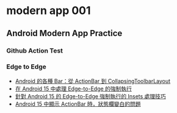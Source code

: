# modern app 001

## Android Modern App Practice
### Github Action Test
### Edge to Edge
- [Android 的各種 Bar：從 ActionBar 到 CollapsingToolbarLayout](https://medium.com/evan-android-note/android-%E7%9A%84%E5%90%84%E7%A8%AEbar-%E5%BE%9Eactionbar%E5%88%B0collapsingtoolbarlayout-c95d33640be4)
- [在 Android 15 中處理 Edge-to-Edge 的強制執行](https://developer.android.com/codelabs/edge-to-edge)
- [針對 Android 15 的 Edge-to-Edge 強制執行的 Insets 處理技巧](https://medium.com/androiddevelopers/insets-handling-tips-for-android-15s-edge-to-edge-enforcement-872774e8839b)
- [Android 15 中顯示 ActionBar 時，狀態欄變白的問題](https://blog.cybozu.io/entry/2024/10/21/080000)